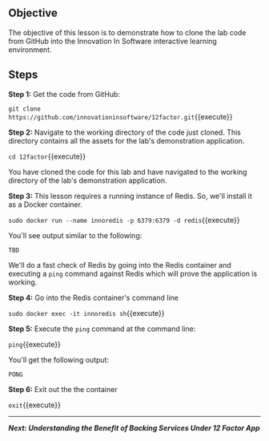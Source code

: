 ## Objective
The objective of this lesson is to demonstrate how to clone the lab code from GitHub into the Innovation In Software interactive learning environment.

## Steps

**Step 1:** Get the code from GitHub:

`git clone https://github.com/innovationinsoftware/12factor.git`{{execute}}

**Step 2:** Navigate to the working directory of the code just cloned. This directory contains all the assets for the lab's demonstration application.

`cd 12factor`{{execute}}

You have cloned the code for this lab and have navigated to the working directory of the lab's demonstration application. 

**Step 3:** This lesson requires a running instance of Redis. So, we'll install it as a Docker container.

`sudo docker run --name innoredis -p 6379:6379 -d redis`{{execute}}

You'll see output similar to the following:

`TBD`

We'll do a fast check of Redis by going into the Redis container and executing a `ping` command against Redis which will prove the application is working.

**Step 4:** Go into the Redis container's command line

`sudo docker exec -it innoredis sh`{{execute}}

**Step 5:** Execute the `ping` command at the command line:

`ping`{{execute}}

You'll get the following output:

`PONG`

**Step 6:** Exit out the the container

`exit`{{execute}}

---

***Next: Understanding the Benefit of Backing Services Under 12 Factor App***